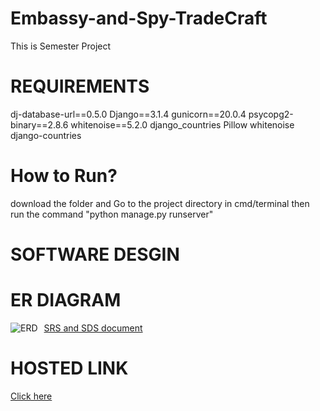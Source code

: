 # Embassy-and-Spy-TradeCraft
This is Semester Project 

# REQUIREMENTS 
dj-database-url==0.5.0
Django==3.1.4
gunicorn==20.0.4
psycopg2-binary==2.8.6
whitenoise==5.2.0
django_countries
Pillow
whitenoise
django-countries


# How to Run?
download the folder and Go to the project directory in cmd/terminal then run the command "python manage.py runserver" 

# SOFTWARE DESGIN 
 # ER DIAGRAM 
 
 <img src="https://github.com/OsterFar/EMBASSY-SRS-SDS/blob/main/0001.jpg"
     alt="ERD"
     style="float: left; margin-right: 10px;" />

  <a href="https://github.com/OsterFar/EMBASSY-SRS-SDS">SRS and SDS document </a>

  
  # HOSTED LINK 
  <a href="http://immense-beach-81413.herokuapp.com/">Click here</a>
  
